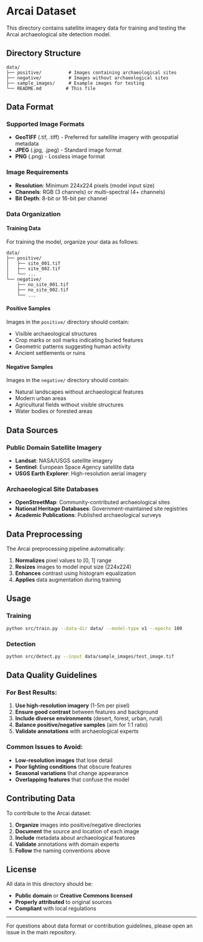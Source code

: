 # Arcai Dataset

This directory contains satellite imagery data for training and testing the Arcai archaeological site detection model.

## Directory Structure

```
data/
├── positive/          # Images containing archaeological sites
├── negative/          # Images without archaeological sites
├── sample_images/     # Example images for testing
└── README.md         # This file
```

## Data Format

### Supported Image Formats
- **GeoTIFF** (.tif, .tiff) - Preferred for satellite imagery with geospatial metadata
- **JPEG** (.jpg, .jpeg) - Standard image format
- **PNG** (.png) - Lossless image format

### Image Requirements
- **Resolution**: Minimum 224x224 pixels (model input size)
- **Channels**: RGB (3 channels) or multi-spectral (4+ channels)
- **Bit Depth**: 8-bit or 16-bit per channel

### Data Organization

#### Training Data
For training the model, organize your data as follows:

```
data/
├── positive/
│   ├── site_001.tif
│   ├── site_002.tif
│   └── ...
└── negative/
    ├── no_site_001.tif
    ├── no_site_002.tif
    └── ...
```

#### Positive Samples
Images in the `positive/` directory should contain:
- Visible archaeological structures
- Crop marks or soil marks indicating buried features
- Geometric patterns suggesting human activity
- Ancient settlements or ruins

#### Negative Samples
Images in the `negative/` directory should contain:
- Natural landscapes without archaeological features
- Modern urban areas
- Agricultural fields without visible structures
- Water bodies or forested areas

## Data Sources

### Public Domain Satellite Imagery
- **Landsat**: NASA/USGS satellite imagery
- **Sentinel**: European Space Agency satellite data
- **USGS Earth Explorer**: High-resolution aerial imagery

### Archaeological Site Databases
- **OpenStreetMap**: Community-contributed archaeological sites
- **National Heritage Databases**: Government-maintained site registries
- **Academic Publications**: Published archaeological surveys

## Data Preprocessing

The Arcai preprocessing pipeline automatically:
1. **Normalizes** pixel values to [0, 1] range
2. **Resizes** images to model input size (224x224)
3. **Enhances** contrast using histogram equalization
4. **Applies** data augmentation during training

## Usage

### Training
```bash
python src/train.py --data-dir data/ --model-type v1 --epochs 100
```

### Detection
```bash
python src/detect.py --input data/sample_images/test_image.tif
```

## Data Quality Guidelines

### For Best Results:
1. **Use high-resolution imagery** (1-5m per pixel)
2. **Ensure good contrast** between features and background
3. **Include diverse environments** (desert, forest, urban, rural)
4. **Balance positive/negative samples** (aim for 1:1 ratio)
5. **Validate annotations** with archaeological experts

### Common Issues to Avoid:
- **Low-resolution images** that lose detail
- **Poor lighting conditions** that obscure features
- **Seasonal variations** that change appearance
- **Overlapping features** that confuse the model

## Contributing Data

To contribute to the Arcai dataset:

1. **Organize** images into positive/negative directories
2. **Document** the source and location of each image
3. **Include** metadata about archaeological features
4. **Validate** annotations with domain experts
5. **Follow** the naming conventions above

## License

All data in this directory should be:
- **Public domain** or **Creative Commons licensed**
- **Properly attributed** to original sources
- **Compliant** with local regulations

---

For questions about data format or contribution guidelines, please open an issue in the main repository. 